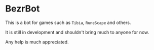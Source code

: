 # BezrBot
This is a bot for games such as `Tibia`, `RuneScape` and others.

It is still in development and shouldn't bring much to anyone for now.

Any help is much appreciated.
